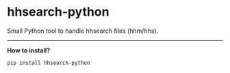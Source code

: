 # hhsearch-python
Small Python tool to handle hhsearch files (hhm/hhs).

<hr>
<b> How to install? </b>

<code>pip install hhsearch-python</code>

